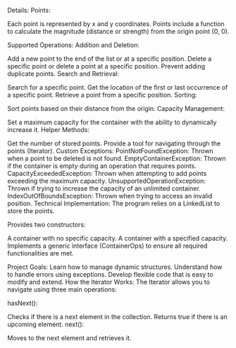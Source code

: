 Details:
Points:

Each point is represented by x and y coordinates.
Points include a function to calculate the magnitude (distance or strength) from the origin point (0, 0).

Supported Operations:
Addition and Deletion:

Add a new point to the end of the list or at a specific position.
Delete a specific point or delete a point at a specific position.
Prevent adding duplicate points.
Search and Retrieval:

Search for a specific point.
Get the location of the first or last occurrence of a specific point.
Retrieve a point from a specific position.
Sorting:

Sort points based on their distance from the origin.
Capacity Management:

Set a maximum capacity for the container with the ability to dynamically increase it.
Helper Methods:

Get the number of stored points.
Provide a tool for navigating through the points (Iterator).
Custom Exceptions:
PointNotFoundException: Thrown when a point to be deleted is not found.
EmptyContainerException: Thrown if the container is empty during an operation that requires points.
CapacityExceededException: Thrown when attempting to add points exceeding the maximum capacity.
UnsupportedOperationException: Thrown if trying to increase the capacity of an unlimited container.
IndexOutOfBoundsException: Thrown when trying to access an invalid position.
Technical Implementation:
The program relies on a LinkedList to store the points.

Provides two constructors:

A container with no specific capacity.
A container with a specified capacity.
Implements a generic interface (ContainerOps) to ensure all required functionalities are met.

Project Goals:
Learn how to manage dynamic structures.
Understand how to handle errors using exceptions.
Develop flexible code that is easy to modify and extend.
How the Iterator Works:
The Iterator allows you to navigate using three main operations:

hasNext():

Checks if there is a next element in the collection.
Returns true if there is an upcoming element.
next():

Moves to the next element and retrieves it.
